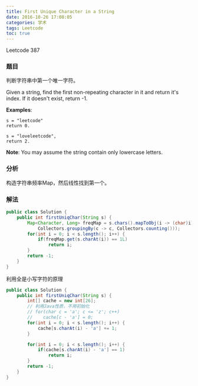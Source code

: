 ```yaml
---
title: First Unique Character in a String
date: 2016-10-26 17:08:05
categories: 学术
tags: Leetcode
toc: true
---
```


Leetcode 387

### 题目

判断字符串中第一个唯一字符。

Given a string, find the first non-repeating character in it and return it's index. If it doesn't exist, return -1.

__Examples__:

```
s = "leetcode"
return 0.

s = "loveleetcode",
return 2.
```
__Note__: You may assume the string contain only lowercase letters.

### 分析

构造字符串频率Map，然后线性找到第一个。

### 解法

```java
public class Solution {
    public int firstUniqChar(String s) {
        Map<Character, Long> freqMap = s.chars().mapToObj(i -> (char)i).collect(
            Collectors.groupingBy(c -> c, Collectors.counting()));
        for(int i = 0; i < s.length(); i++) {
            if(freqMap.get(s.charAt(i)) == 1L)
                return i;
        }
        return -1;
    }
}
```

利用全是小写字符的原理

```java
public class Solution {
    public int firstUniqChar(String s) {
        int[] cache = new int[26];
        // 利用Java性质，不用初始化
        // for(char c = 'a'; c <= 'z'; c++)
        //    cache[c - 'a'] = 0;
        for(int i = 0; i < s.length(); i++) {
            cache[s.charAt(i) - 'a'] += 1;
        }

        for(int i = 0; i < s.length(); i++) {
            if(cache[s.charAt(i) - 'a'] == 1)
                return i;
        }
        return -1;
    }
}
```